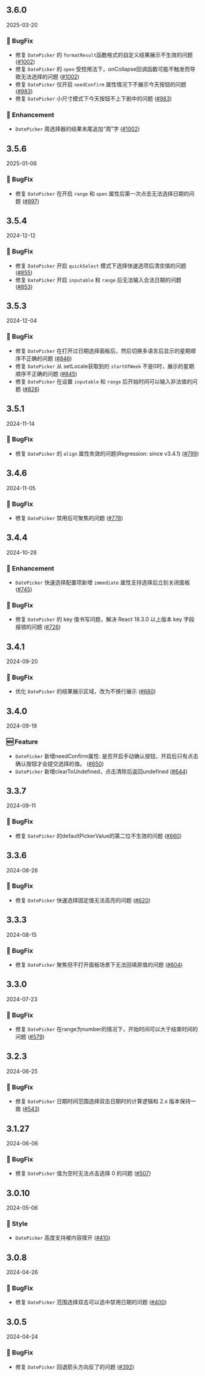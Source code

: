 ## 3.6.0
2025-03-20

### 🐞 BugFix

- 修复 `DatePicker` 的 `formatResult`函数格式的自定义结果展示不生效的问题 ([#1002](https://github.com/sheinsight/shineout-next/pull/1002))
- 修复 `DatePicker` 的 `open` 受控用法下，onCollapse回调函数可能不触发而导致无法选择的问题 ([#1002](https://github.com/sheinsight/shineout-next/pull/1002))
- 修复 `DatePicker` 仅开启 `needConfirm` 属性情况下不展示今天按钮的问题 ([#983](https://github.com/sheinsight/shineout-next/pull/983))
- 修复 `DatePicker` 小尺寸模式下今天按钮不上下剧中的问题 ([#983](https://github.com/sheinsight/shineout-next/pull/983))

### 💎 Enhancement
- `DatePicker` 周选择器的结果末尾追加“周”字 ([#1002](https://github.com/sheinsight/shineout-next/pull/1002))

## 3.5.6
2025-01-06

### 🐞 BugFix

- 修复 `DatePicker` 在开启 `range` 和 `open` 属性后第一次点击无法选择日期的问题 ([#897](https://github.com/sheinsight/shineout-next/pull/897))

## 3.5.4
2024-12-12

### 🐞 BugFix

- 修复 `DatePicker` 开启 `quickSelect` 模式下选择快速选项后清空值的问题 ([#855](https://github.com/sheinsight/shineout-next/pull/855))
- 修复 `DatePicker` 开启 `inputable` 和 `range` 后无法输入合法日期的问题 ([#853](https://github.com/sheinsight/shineout-next/pull/853))


## 3.5.3
2024-12-04

### 🐞 BugFix

- 修复 `DatePicker` 在打开过日期选择面板后，然后切换多语言后显示的星期顺序不正确的问题 ([#846](https://github.com/sheinsight/shineout-next/pull/846))
- 修复 `DatePicker` 从 setLocale获取到的 `startOfWeek` 不是0时，展示的星期顺序不正确的问题 ([#845](https://github.com/sheinsight/shineout-next/pull/845))
- 修复 `DatePicker` 在设置 `inputable` 和 `range` 后开始时间可以输入非法值的问题 ([#826](https://github.com/sheinsight/shineout-next/pull/826))


## 3.5.1
2024-11-14

### 🐞 BugFix

- 修复 `DatePicker` 的 `align` 属性失效的问题(Regression: since v3.4.1) ([#799](https://github.com/sheinsight/shineout-next/pull/799))

## 3.4.6
2024-11-05

### 🐞 BugFix

- 修复 `DatePicker` 禁用后可聚焦的问题 ([#778](https://github.com/sheinsight/shineout-next/pull/778))

## 3.4.4
2024-10-28

### 💎 Enhancement

- `DatePicker` 快速选择配置项新增 `immediate` 属性支持选择后立刻关闭面板 ([#745](https://github.com/sheinsight/shineout-next/pull/745))

### 🐞 BugFix

- 修复 `DatePicker` 的 key 值书写问题，解决 React 18.3.0 以上版本 key 字段报错的问题 ([#726](https://github.com/sheinsight/shineout-next/pull/726))

## 3.4.1
2024-09-20

### 🐞 BugFix

- 优化 `DatePicker` 的结果展示区域，改为不换行展示 ([#680](https://github.com/sheinsight/shineout-next/pull/680))

## 3.4.0
2024-09-19

### 🆕 Feature
- `DatePicker` 新增needConfirm属性: 是否开启手动确认按钮，开启后只有点击确认按钮才会提交选择的值。 ([#650](https://github.com/sheinsight/shineout-next/pull/650))
- `DatePicker` 新增clearToUndefined，点击清除后返回undefined ([#644](https://github.com/sheinsight/shineout-next/pull/644))



## 3.3.7
2024-09-11

### 🐞 BugFix

- 修复 `DatePicker` 的defaultPickerValue的第二位不生效的问题 ([#660](https://github.com/sheinsight/shineout-next/pull/660))


## 3.3.6
2024-08-28

### 🐞 BugFix

- 修复 `DatePicker` 快速选择固定值无法高亮的问题 ([#620](https://github.com/sheinsight/shineout-next/pull/620))

## 3.3.3
2024-08-15

### 🐞 BugFix

- 修复 `DatePicker` 聚焦但不打开面板场景下无法回填原值的问题 ([#604](https://github.com/sheinsight/shineout-next/pull/604))

## 3.3.0
2024-07-23

### 🐞 BugFix

- 修复 `DatePicker` 在range为number的情况下，开始时间可以大于结束时间的问题 ([#579](https://github.com/sheinsight/shineout-next/pull/579))

## 3.2.3
2024-06-25

### 🐞 BugFix

- 修复 `DatePicker` 日期时间范围选择双击日期时的计算逻辑和 2.x 版本保持一致 ([#543](https://github.com/sheinsight/shineout-next/pull/543))

## 3.1.27
2024-06-06

### 🐞 BugFix

- 修复 `DatePicker` 值为空时无法点击选择 0 的问题 ([#507](https://github.com/sheinsight/shineout-next/pull/507))

## 3.0.10
2024-05-06

### 💅 Style

-  `DatePicker` 高度支持被内容撑开 ([#410](https://github.com/sheinsight/shineout-next/pull/410))

## 3.0.8
2024-04-26

### 🐞 BugFix

- 修复 `DatePicker` 范围选择双击可以选中禁用日期的问题 ([#400](https://github.com/sheinsight/shineout-next/pull/400))


## 3.0.5
2024-04-24

### 🐞 BugFix

- 修复 `DatePicker` 回退箭头方向反了的问题 ([#392](https://github.com/sheinsight/shineout-next/pull/392))

